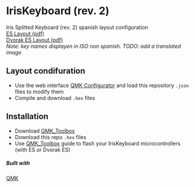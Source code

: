 # IrisKeyboard (rev. 2)  
Iris Splitted Keyboard (rev. 2) spanish layout configuration  
[ES Layout (pdf)](https://github.com/Carlosmape/IrisKeyboard/blob/main/img/layers.pdf)  
[Dvorak ES Layout (pdf)](https://github.com/Carlosmape/IrisKeyboard/blob/main/img/layersDvorak.pdf)  
*Note: key names displayen in ISO non spanish. TODO: add a translated image*

## Layout condifuration
- Use the web interface [QMK Configurator](https://config.qmk.fm/) and load this repository `.json` files to modify them
- Compile and download `.hex` files

## Installation  
- Download [QMK_Toolbox](https://github.com/qmk/qmk_toolbox)  
- Download this repo `.hex` files   
- Use [QMK_Toolbox](https://github.com/qmk/qmk_toolbox) guide to flash your IrisKeyboard microcontrollers (with ES or Dvorak ES)  
 
##### Built with   
[QMK](https://github.com/qmk)    

